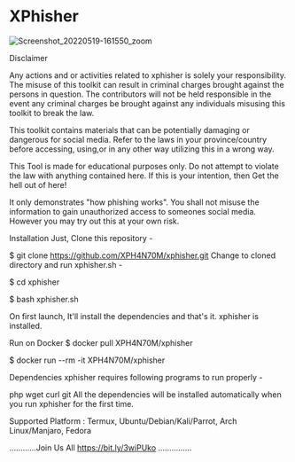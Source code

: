 # XPhisher

![Screenshot_20220519-161550_zoom](https://user-images.githubusercontent.com/70594016/169277722-f3c36452-57ae-4b55-b075-22ef21babad3.png)


Disclaimer

Any actions and or activities related to xphisher is solely your responsibility. The misuse of this toolkit can result in criminal charges brought against the persons in question. The contributors will not be held responsible in the event any criminal charges be brought against any individuals misusing this toolkit to break the law.

This toolkit contains materials that can be potentially damaging or dangerous for social media. Refer to the laws in your province/country before accessing, using,or in any other way utilizing this in a wrong way.

This Tool is made for educational purposes only. Do not attempt to violate the law with anything contained here. If this is your intention, then Get the hell out of here!

It only demonstrates "how phishing works". You shall not misuse the information to gain unauthorized access to someones social media. However you may try out this at your own risk.

Installation
Just, Clone this repository -

$ git clone https://github.com/XPH4N70M/xphisher.git
Change to cloned directory and run xphisher.sh -

$ cd xphisher

$ bash xphisher.sh

On first launch, It'll install the dependencies and that's it. xphisher is installed.

Run on Docker
$ docker pull XPH4N70M/xphisher

$ docker run --rm -it XPH4N70M/xphisher

Dependencies
xphisher requires following programs to run properly -

php
wget
curl
git
All the dependencies will be installed automatically when you run xphisher for the first time.

Supported Platform : Termux, Ubuntu/Debian/Kali/Parrot, Arch Linux/Manjaro, Fedora

............Join Us All https://bit.ly/3wiPUko ...............
